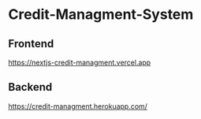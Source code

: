 # Credit-Managment-System

## Frontend

https://nextjs-credit-managment.vercel.app

## Backend

https://credit-managment.herokuapp.com/
